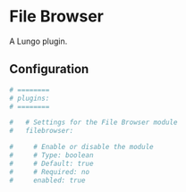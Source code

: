 # File Browser

A Lungo plugin.

## Configuration

```yaml
# ========
# plugins:
# ========

#   # Settings for the File Browser module
#   filebrowser:

#     # Enable or disable the module
#     # Type: boolean
#     # Default: true
#     # Required: no
#     enabled: true
```
